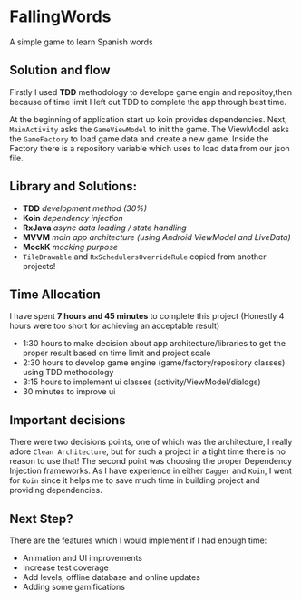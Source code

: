 # FallingWords
A simple game to learn Spanish words

## Solution and flow

Firstly I used **TDD** methodology to develope game engin and repositoy,then because of  time limit I left out TDD to complete the app through best time.

At the beginning of application start up koin provides dependencies. Next, `MainActivity` asks the `GameViewModel` to init the game. The ViewModel asks the `GameFactory` to load game data and create a new game.
Inside the Factory there is a repository variable which uses to load data from our json file.

## Library and Solutions:

- **TDD** *development method (30%)*
- **Koin** *dependency injection*
- **RxJava** *async data loading / state handling*
- **MVVM** *main app architecture (using Android ViewModel and LiveData)*
- **MockK** *mocking purpose*
- `TileDrawable` and `RxSchedulersOverrideRule` copied from another projects!

## Time Allocation
I have spent **7 hours and 45 minutes** to complete this project (Honestly 4 hours were too short for achieving an acceptable result)
- 1:30 hours to make decision about app architecture/libraries to get the proper result based on time limit and project scale
- 2:30 hours to develop game engine (game/factory/repository classes) using TDD methodology
- 3:15 hours to implement ui classes (activity/ViewModel/dialogs)
- 30 minutes to improve ui

## Important decisions

There were two decisions points, one of which was the architecture, I really adore `Clean Architecture`, but for such a project in a tight time there is no reason to use that!
The second point was choosing the proper Dependency Injection frameworks. As I have experience in either `Dagger` and `Koin`, I went for `Koin` since it helps me to save much time in building project and providing dependencies.

## Next Step?

There are the features which I would implement if I had enough time:
- Animation and UI improvements
- Increase test coverage
- Add levels, offline database and online updates
- Adding some gamifications

